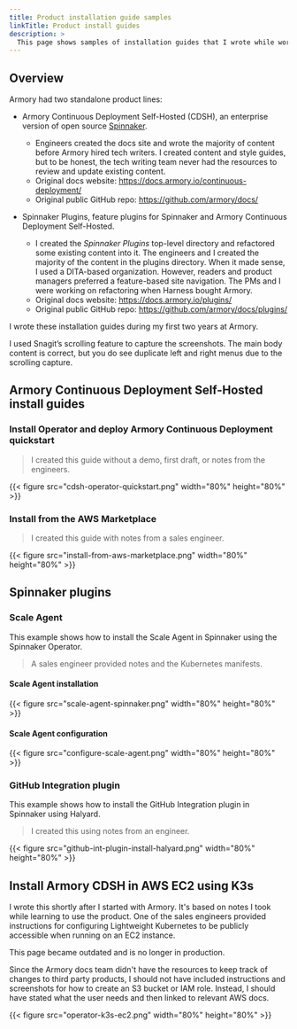 ```yaml
---
title: Product installation guide samples
linkTitle: Product install guides
description: >
  This page shows samples of installation guides that I wrote while working for Armory.
---
```


## Overview

Armory had two standalone product lines:

* Armory Continuous Deployment Self-Hosted (CDSH), an enterprise version of open source [Spinnaker](https://spinnaker.io/).

  * Engineers created the docs site and wrote the majority of content before Armory hired tech writers. I created content and style guides, but to be honest, the tech writing team never had the resources to review and update existing content.
  * Original docs website: https://docs.armory.io/continuous-deployment/
  * Original public GitHub repo: https://github.com/armory/docs/

* Spinnaker Plugins, feature plugins for Spinnaker and Armory Continuous Deployment Self-Hosted.

  * I created the _Spinnaker Plugins_ top-level directory and refactored some existing content into it. The engineers and I created the majority of the content in the plugins directory. When it made sense, I used a DITA-based organization. However, readers and product managers preferred a feature-based site navigation. The PMs and I were working on refactoring when Harness bought Armory.
  * Original docs website: https://docs.armory.io/plugins/
  * Original public GitHub repo: https://github.com/armory/docs/plugins/

I wrote these installation guides during my first two years at Armory.

I used Snagit’s scrolling feature to capture the screenshots. The main body content is correct, but you do see duplicate left and right menus due to the scrolling capture.

## Armory Continuous Deployment Self-Hosted install guides

### Install Operator and deploy Armory Continuous Deployment quickstart

>I created this guide without a demo, first draft, or notes from the engineers.

{{< figure src="cdsh-operator-quickstart.png" width="80%" height="80%" >}}

### Install from the AWS Marketplace

>I created this guide with notes from a sales engineer.

{{< figure src="install-from-aws-marketplace.png" width="80%" height="80%" >}}

## Spinnaker plugins

### Scale Agent

This example shows how to install the Scale Agent in Spinnaker using the Spinnaker Operator.

>A sales engineer provided notes and the Kubernetes manifests.

#### Scale Agent installation

{{< figure src="scale-agent-spinnaker.png" width="80%" height="80%" >}}

#### Scale Agent configuration

{{< figure src="configure-scale-agent.png" width="80%" height="80%" >}}

### GitHub Integration plugin

This example shows how to install the GitHub Integration plugin in Spinnaker using Halyard.

>I created this using notes from an engineer.

{{< figure src="github-int-plugin-install-halyard.png" width="80%" height="80%" >}}

## Install Armory CDSH in AWS EC2 using K3s

I wrote this shortly after I started with Armory. It's based on notes I took while learning to use the product. One of the sales engineers provided instructions for configuring Lightweight Kubernetes to be publicly accessible when running on an EC2 instance.

This page became outdated and is no longer in production.

Since the Armory docs team didn't have the resources to keep track of changes to third party products, I should not have included instructions and screenshots for how to create an S3 bucket or IAM role. Instead, I should have stated what the user needs and then linked to relevant AWS docs.

{{< figure src="operator-k3s-ec2.png" width="80%" height="80%" >}}
